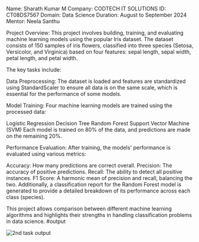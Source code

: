 Name: Sharath Kumar M
Company: CODTECH IT SOLUTIONS
ID: CT08DS7567
Domain: Data Science
Duration: August to September 2024
Mentor: Neela Santhu

Project Overview:
This project involves building, training, and evaluating machine learning models using the popular Iris dataset. The dataset consists of 150 samples of iris flowers, classified into three species (Setosa, Versicolor, and Virginica) based on four features: sepal length, sepal width, petal length, and petal width.

The key tasks include:

Data Preprocessing: The dataset is loaded and features are standardized using StandardScaler to ensure all data is on the same scale, which is essential for the performance of some models.

Model Training: Four machine learning models are trained using the processed data:

Logistic Regression
Decision Tree
Random Forest
Support Vector Machine (SVM)
Each model is trained on 80% of the data, and predictions are made on the remaining 20%.

Performance Evaluation: After training, the models' performance is evaluated using various metrics:

Accuracy: How many predictions are correct overall.
Precision: The accuracy of positive predictions.
Recall: The ability to detect all positive instances.
F1 Score: A harmonic mean of precision and recall, balancing the two.
Additionally, a classification report for the Random Forest model is generated to provide a detailed breakdown of its performance across each class (species).

This project allows comparison between different machine learning algorithms and highlights their strengths in handling classification problems in data science.
#output


![2nd task output](https://github.com/user-attachments/assets/b88fe484-d3bf-487b-ae04-af22916136e7)










